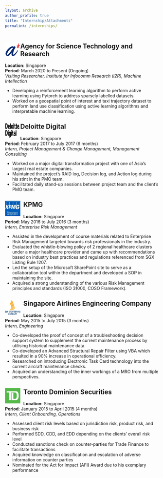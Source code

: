 ```yaml
---
layout: archive
author_profile: true
title: "Internship/Attachments"
permalink: /internships/
---
```


<div class="company_name">
<img clas="company_icon" align="left" width="50" height="50" src="/assets/images/astar.png"> 
<h2>
Agency for Science Technology and Research
</h2> 
</div>

**Location**: Singapore\
**Period**: March 2020 to Present (Ongoing)\
*Visiting Researcher, Institute for Infocomm Research (I2R), Machine Intellection*
* Developing a reinforcement learning algorithm to perform active learning using Pytorch to address sparsely labelled datasets.
* Worked on a geospatial point of interest and taxi trajectory dataset to perform land use classification using active learning algorithms and interpretable machine learning.


<div class="company_name">
<img class="company_icon" align="left" width="50" height="50" src="/assets/images/deloitte.png"> 
<h2>
Deloitte Digital
</h2> 
</div>

**Location**: Singapore\
**Period**: February 2017 to July 2017 (6 months)\
*Intern, Project Management & Change Management, Management Consulting*
* Worked on a major digital transformation project with one of Asia’s largest real estate companies.
* Maintained the project’s RAID log, Decision log, and Action log during his stint in the PMO team.
* Facilitated daily stand-up sessions between project team and the client’s PMO team.


<div class="company_name">
<img class="company_icon" align="left" width="50" height="50" src="/assets/images/kpmg.jpg" style="margin-right: 10px"> 
<h2>
KPMG
</h2> 
</div>

**Location**: Singapore\
**Period**: May 2016 to July 2016 (3 months)\
*Intern, Enterprise Risk Management*
* Assisted in the development of course materials related to Enterprise Risk Management targeted towards risk professionals in the industry.
* Evaluated the whistle-blowing policy of 2 regional healthcare clusters under a major healthcare provider and came up with recommendations based on industry best practices and regulations referenced from SGX Listing Rule 1207.
* Led the setup of the Microsoft SharePoint site to serve as a collaboration tool within the department and developed a SOP in maintaining the site.
* Acquired a strong understanding of the various Risk Management principles and standards (ISO 31000, COSO Framework). 


<div class="company_name">
<img class="company_icon" align="left" width="50" height="50" src="/assets/images/siaec.jpg" style="margin-right: 10px"> 
<h2>
Singapore Airlines Engineering Company
</h2> 
</div>

**Location**: Singapore\
**Period**: May 2015 to July 2015 (3 months)\
*Intern, Engineering*
* Co-developed the proof of concept of a troubleshooting decision support system to supplement the current maintenance process by utilising historical maintenance data.
* Co-developed an Advanced Structural Repair Filter using VBA which resulted in a 90% increase in operational efficiency.
* Researched on introducing Electronic Task Card technology into the current aircraft maintenance checks.
* Acquired an understanding of the inner workings of a MRO from multiple perspectives.


<div class="company_name">
<img class="company_icon" align="left" width="50" height="50" src="/assets/images/td.png" style="margin-right: 10px"> 
<h2>
Toronto Dominion Securities
</h2> 
</div>

**Location**: Singapore\
**Period**: January 2015 to April 2015 (4 months)\
*Intern, Client Onboarding, Operations*
* Assessed client risk levels based on jurisdiction risk, product risk, and business risk
* Performed SDD, CDD, and EDD depending on the clients’ overall risk level
* Conducted sanctions check on counter-parties for Trade Finance to facilitate transactions
* Acquired knowledge on classification and escalation of adverse information on counter parties
* Nominated for the Act for Impact (AFI) Award due to his exemplary performance